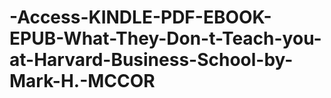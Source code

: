 # -Access-KINDLE-PDF-EBOOK-EPUB-What-They-Don-t-Teach-you-at-Harvard-Business-School-by-Mark-H.-MCCOR